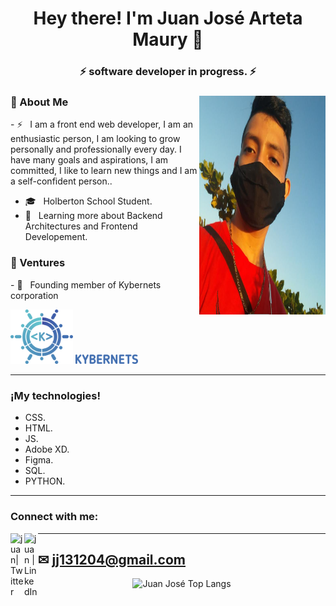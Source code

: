 
<!--
**jj131204/jj131204** is a ✨ _special_ ✨ repository because its `README.md` (this file) appears on your GitHub profile.

Here are some ideas to get you started:

- 🔭 I’m currently working on ...
- 🌱 I’m currently learning ...
- 👯 I’m looking to collaborate on ...
- 🤔 I’m looking for help with ...
- 💬 Ask me about ...
- 📫 How to reach me: ...
- 😄 Pronouns: ...
- ⚡ Fun fact: ...
-->

<h1 align="center">Hey there! I'm Juan José Arteta Maury 👋 </h1>
<h3 align="center"> ⚡ software developer in progress. ⚡ </h3>
<div>
<img width = "40%" align="right" alt="PIC" height="350px" src="https://github.com/jj131204/jj131204/blob/main/yo.PNG" />
<div align="left"> 
  <h3> 💬 About Me </h3>
  - ⚡ &nbsp; I am a front end web developer, I am an enthusiastic person, I am looking to grow personally and professionally every day.
I have many goals and aspirations, I am committed, I like to learn new things and I am a self-confident person..

  - 🎓 &nbsp; Holberton School Student.
  - 🌱 &nbsp; Learning more about Backend Architectures and Frontend Developement.
  </div>
</div>

<div>
  <h3> 👯 Ventures</h3>  
  - 🔭 &nbsp; Founding member of Kybernets corporation
  <br>

<p float="left">
  <img src="https://github.com/jj131204/jj131204/blob/main/logo-base-12.svg" width="100" />
  <img src="https://github.com/jj131204/jj131204/blob/main/logo-base2-13.svg" width="100" /> 

</p>

</div>


 -----------------------------------------------------------------------------------------------------------------------------------------------------------------------------------
  
  ### ¡My technologies!
- CSS.
- HTML.
- JS.
- Adobe XD.
- Figma.
- SQL.
- PYTHON.

  
 -----------------------------------------------------------------------------------------------------------------------------------------------------------------------------------
  ### Connect with me:
[<img align="left" alt="juan| Twitter" width="22px" src="https://cdn.jsdelivr.net/npm/simple-icons@v3/icons/twitter.svg" />][twitter]
[<img align="left" alt="juan | LinkedIn" width="22px" src="https://cdn.jsdelivr.net/npm/simple-icons@v3/icons/linkedin.svg" />][linkedin]

----------------------------------------------------------------------------------------------------------------------------------------------------------------------------------
✉ jj131204@gmail.com
----------------------------------------------------------------------------------------------------------------------------------------------------------------------------------
<p align="center">
    <img src="https://github-readme-stats.vercel.app/api/top-langs/?username=jj131204&hide=CSS,jupyter%20notebook&layout=compact&langs_count=10&text_color=daf7dc&bg_color=151515" alt="Juan José Top Langs">
  </a>
</p>



[twitter]: https://twitter.com/jarteta2004
[linkedin]: https://www.linkedin.com/in/juan-jose-arteta-maury/
